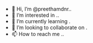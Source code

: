 - 👋 Hi, I’m @preethamdnr..
- 👀 I’m interested in ..
- 🌱 I’m currently learning .
- 💞️ I’m looking to collaborate on .
- 📫 How to reach me ..
<!---
preethamdnr/preethamdnr is a ✨ special ✨ repository because its `README.md` (this file) appears on your GitHub profile.
You can click the Preview link to take a look at your changes.
--->
